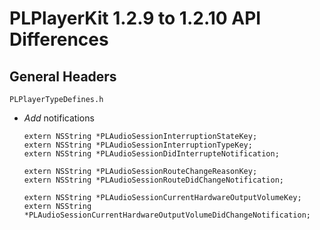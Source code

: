 # PLPlayerKit 1.2.9 to 1.2.10 API Differences

## General Headers

```
PLPlayerTypeDefines.h
```

- *Add* notifications 
	```
	extern NSString *PLAudioSessionInterruptionStateKey;
	extern NSString *PLAudioSessionInterruptionTypeKey;
	extern NSString *PLAudioSessionDidInterrupteNotification;
	
	extern NSString *PLAudioSessionRouteChangeReasonKey;
	extern NSString *PLAudioSessionRouteDidChangeNotification;
	
	extern NSString *PLAudioSessionCurrentHardwareOutputVolumeKey;
	extern NSString *PLAudioSessionCurrentHardwareOutputVolumeDidChangeNotification;
	```